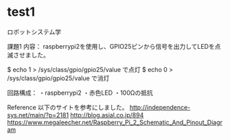 # test1
ロボットシステム学


課題1
内容：
raspberrypi2を使用し、GPIO25ピンから信号を出力してLEDを点滅させました。

$ echo 1 > /sys/class/gpio/gpio25/value
で点灯
$ echo 0 > /sys/class/gpio/gpio25/value
で消灯

回路構成：
・raspberrypi2
・赤色LED
・100Ωの抵抗



Reference
以下のサイトを参考にしました。
http://independence-sys.net/main/?p=2181
http://blog.asial.co.jp/894
https://www.megaleecher.net/Raspberry_Pi_2_Schematic_And_Pinout_Diagram
